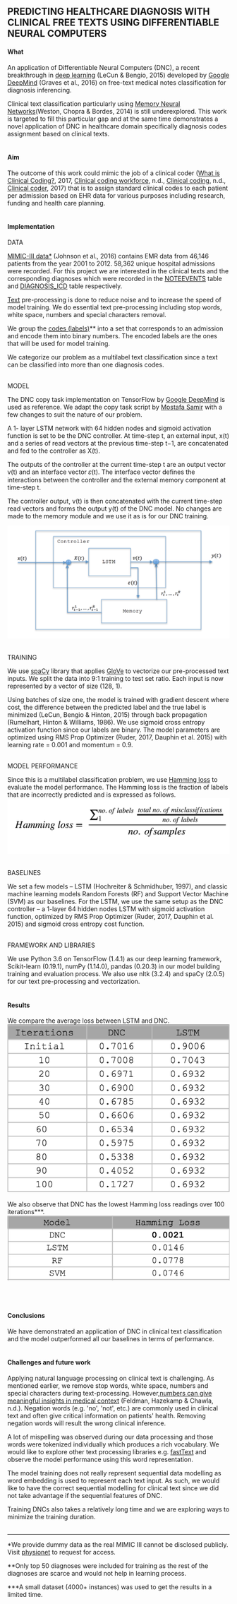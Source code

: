 ## PREDICTING HEALTHCARE DIAGNOSIS WITH CLINICAL FREE TEXTS USING DIFFERENTIABLE NEURAL COMPUTERS​

#### What

An application of Differentiable Neural Computers (DNC), a recent breakthrough in [deep learning](http://www.deeplearningbook.org/) (LeCun & Bengio, 2015) developed by [Google DeepMind](https://www.nature.com/articles/nature20101.epdf?author_access_token=ImTXBI8aWbYxYQ51Plys8NRgN0jAjWel9jnR3ZoTv0MggmpDmwljGswxVdeocYSurJ3hxupzWuRNeGvvXnoO8o4jTJcnAyhGuZzXJ1GEaD-Z7E6X_a9R-xqJ9TfJWBqz) (Graves et al., 2016) on free-text medical notes classification for diagnosis inferencing.

Clinical text classification particularly using [Memory Neural Networks](https://arxiv.org/pdf/1410.3916v1.pdf)(Weston, Chopra & Bordes, 2014) is still underexplored. This work is targeted to  fill this particular gap and at the same time demonstrates a novel application of DNC in healthcare domain specifically diagnosis codes assignment based on clinical texts.
<br></br>
#### Aim

The outcome of this work could mimic the job of a clinical coder ([What is Clinical Coding?](https://www.synapsemedical.com.au/news/2017/05/17/what-is-clinical-coding/), 2017, [Clinical coding workforce](https://www2.health.vic.gov.au/health-workforce/health-information-workforce/clinical-coding-workforce), n.d., [Clinical coding](http://www.heti.nsw.gov.au/Programs/Clinical-Coding-Workforce-Enhancement-Project/), n.d., [Clinical coder](https://en.wikipedia.org/wiki/Clinical_coder), 2017) that is to assign standard clinical codes to each patient per admission based on EHR data for various purposes including research, funding and health care planning.
<br></br>
#### Implementation
DATA

[MIMIC-III data*](https://www.nature.com/articles/sdata201635) (Johnson et al., 2016) contains EMR data from 46,146 patients from the year 2001 to 2012. 58,362 unique hospital admissions were recorded. For this project we are interested in the clinical texts and the corresponding diagnoses which were recorded in the [NOTEEVENTS](https://mimic.physionet.org/mimictables/noteevents/) table and [DIAGNOSIS_ICD](https://mimic.physionet.org/mimictables/diagnoses_icd/) table respectively.

[Text](https://github.com/farah-samat/dnc/blob/master/data/discharge_notes.csv) pre-processing is done to reduce noise and to increase the speed of model training. We do essential text pre-processing including stop words, white space, numbers and special characters removal. 

We group the [codes (labels)](https://github.com/farah-samat/dnc/blob/master/data/diagnosis_codes.csv)** into a set that corresponds to an admission and encode them into binary numbers. The encoded labels are the ones that will be used for model training. 

We categorize our problem as a multilabel text classification since a text can be classified into more than one diagnosis codes. 
<br></br>

MODEL

The DNC copy task implementation on TensorFlow by [Google DeepMind](https://github.com/deepmind/dnc) is used as reference. We adapt the copy task script by [Mostafa Samir](https://github.com/Mostafa-Samir/DNC-tensorflow/tree/master/tasks/copy) with a few changes to suit the nature of our problem. 

A 1- layer LSTM network with 64 hidden nodes and sigmoid activation function is set to be the DNC controller. At time-step t, an external input, x(t) and a series of read vectors at the previous time-step t−1, are concatenated and fed to the controller as X(t).  

The outputs of the controller at the current time-step t are an output vector v(t) and an interface vector 𝜀(t). The interface vector defines the interactions between the controller and the external memory component at time-step t. 

The controller output, v(t) is then concatenated with the current time-step read vectors and forms the output y(t) of the DNC model. No changes are made to the memory module and we use it as is for our DNC training. 

![High-level DNC structure](https://github.com/farah-samat/dnc/blob/master/images/DNC.png)
<br></br>

TRAINING

We use [spaCy](https://spacy.io/) library that applies [GloVe](https://nlp.stanford.edu/projects/glove/) to vectorize our pre-processed text inputs. We split the data into 9:1 training to test set ratio. Each input is now represented by a vector of size (128, 1).  

Using batches of size one, the model is trained with gradient descent where cost, the difference between the predicted label and the true label is minimized (LeCun, Bengio & Hinton, 2015) through back propagation (Rumelhart, Hinton & Williams, 1986). We use sigmoid cross entropy activation function since our labels are binary. The model parameters are optimized using RMS Prop Optimizer (Ruder, 2017, Dauphin et al. 2015) with learning rate = 0.001 and momentum = 0.9. 
<br></br>

MODEL PERFORMANCE

Since this is a multilabel classification problem, we use [Hamming loss](http://scikit-learn.org/stable/modules/generated/sklearn.metrics.hamming_loss.html) to evaluate the model performance. The Hamming loss is the fraction of labels that are incorrectly predicted and is expressed as follows. 
![Hamming loss](https://github.com/farah-samat/dnc/blob/master/images/Hamming_loss.png)
<br></br>

BASELINES

We set a few models – LSTM (Hochreiter & Schmidhuber, 1997), and classic machine learning models Random Forests (RF) and Support Vector Machine (SVM) as our baselines. For the LSTM, we use the same setup as the DNC controller – a 1-layer 64 hidden nodes LSTM with sigmoid activation function, optimized by RMS Prop Optimizer (Ruder, 2017, Dauphin et al. 2015) and sigmoid cross entropy cost function. 
<br></br>

FRAMEWORK AND LIBRARIES

We use Python 3.6 on TensorFlow (1.4.1) as our deep learning framework, Scikit-learn (0.19.1), numPy (1.14.0), pandas (0.20.3) in our model building training and evaluation process. We also use nltk (3.2.4) and spaCy (2.0.5) for our text pre-processing and vectorization.
<br></br>
#### Results

We compare the average loss between LSTM and DNC.
![Average loss for DNC and LSTM](https://github.com/farah-samat/dnc/blob/master/images/Average_loss.png)

We also observe that DNC has the lowest Hamming loss readings over 100 iterations***.
![Hamming loss observation](https://github.com/farah-samat/dnc/blob/master/images/Model_performance.png)

<br></br>
#### Conclusions

We have demonstrated an application of DNC in clinical text classification and the model outperformed all our baselines in terms of performance.
<br></br>

#### Challenges and future work

Applying natural language processing on clinical text is challenging. As mentioned earlier, we remove stop words, white space, numbers and special characters during text-processing. However,[numbers can give meaningful insights in medical context](https://www3.nd.edu/~nchawla/papers/ichi16b.pdf) (Feldman, Hazekamp & Chawla, n.d.). Negation words (e.g. 'no', 'not', etc.) are commonly used in clinical text and often give critical information on patients' health. Removing negation words will result the wrong clinical inference. 

A lot of mispelling was observed during our data processing and those words were tokenized individually which produces a rich vocabulary. We would like to explore other text processing libraries e.g. [fastText](https://fasttext.cc/) and observe the model performance using this word representation.

The model training does not really represent sequential data modelling as word embedding is used to represent each text input. As such, we would like to have the correct sequential modelling for clinical text since we did not take advantage if the sequential features of DNC.

Training DNCs also takes a relatively long time and we are exploring ways to minimize the training duration.
<br></br>

------
*We provide dummy data as the real MIMIC III cannot be disclosed publicly. Visit [physionet](https://mimic.physionet.org/gettingstarted/access/) to request for access.

**Only top 50 diagnoses were included for training as the rest of the diagnoses are scarce and would not help in learning process.

***A small dataset (4000+ instances) was used to get the results in a limited time.
